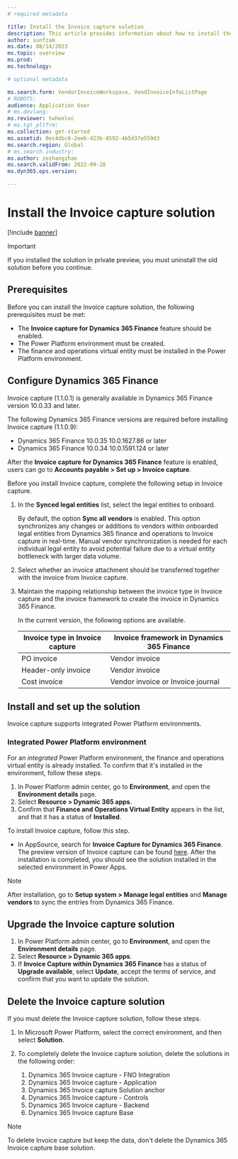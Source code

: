 ```yaml
---
# required metadata

title: Install the Invoice capture solution
description: This article provides information about how to install the Invoice capture solution and integrate it with Microsoft Dynamics 365 Finance.
author: sunfzam
ms.date: 08/14/2023
ms.topic: overview
ms.prod: 
ms.technology: 

# optional metadata

ms.search.form: VendorInvoiceWorkspace, VendInvoiceInfoListPage
# ROBOTS: 
audience: Application User
# ms.devlang: 
ms.reviewer: twheeloc
# ms.tgt_pltfrm: 
ms.collection: get-started
ms.assetid: 0ec4dbc0-2eeb-423b-8592-4b5d37e559d3
ms.search.region: Global
# ms.search.industry: 
ms.author: zezhangzhao
ms.search.validFrom: 2022-09-28
ms.dyn365.ops.version: 

---
```


# Install the Invoice capture solution

[!include [banner](../includes/banner.md)]

> [!IMPORTANT]
> If you installed the solution in private preview, you must uninstall the old solution before you continue.

## Prerequisites

Before you can install the Invoice capture solution, the following prerequisites must be met:

- The **Invoice capture for Dynamics 365 Finance** feature should be enabled.
- The Power Platform environment must be created.
- The finance and operations virtual entity must be installed in the Power Platform environment.

## Configure Dynamics 365 Finance

Invoice capture (1.1.0.1) is generally available in Dynamics 365 Finance version 10.0.33 and later.

The following Dynamics 365 Finance versions are required before installing Invoice capture (1.1.0.9):

- Dynamics 365 Finance 10.0.35 10.0.1627.86 or later
- Dynamics 365 Finance 10.0.34 10.0.1591.124 or later

After the **Invoice capture for Dynamics 365 Finance** feature is enabled, users can go to **Accounts payable \> Set up \> Invoice capture**.

Before you install Invoice capture, complete the following setup in Invoice capture.

1. In the **Synced legal entities** list, select the legal entities to onboard.

   By default, the option **Sync all vendors** is enabled. This option synchronizes any changes or additions to vendors within onboarded legal entities from Dynamics 365 finance and operations to Invoice capture in real-time. Manual vendor synchronization is needed for each individual legal entity to avoid potential failure due to a virtual entity bottleneck with larger data volume.
   
3. Select whether an invoice attachment should be transferred together with the invoice from Invoice capture.
4. Maintain the mapping relationship between the invoice type in Invoice capture and the invoice framework to create the invoice in Dynamics 365 Finance.

    In the current version, the following options are available.

    | Invoice type in Invoice capture | Invoice framework in Dynamics 365 Finance |
    |------|---------|
    | PO invoice | Vendor invoice |
    | Header-only invoice | Vendor invoice |
    | Cost invoice | Vendor invoice or Invoice journal |

## Install and set up the solution

Invoice capture supports integrated Power Platform environments.

### Integrated Power Platform environment

For an *integrated* Power Platform environment, the finance and operations virtual entity is already installed. To confirm that it's installed in the environment, follow these steps.

1. In Power Platform admin center, go to **Environment**, and open the **Environment details** page.
2. Select **Resource \> Dynamic 365 apps**.
3. Confirm that **Finance and Operations Virtual Entity** appears in the list, and that it has a status of **Installed**.

To install Invoice capture, follow this step.

- In AppSource, search for **Invoice Capture for Dynamics 365 Finance**. The preview version of Invoice capture can be found [here](https://appsource.microsoft.com/en-us/product/dynamics-365/mscrm.dynamics365-fno-invoice-capture-preview?flightCodes=15e3cf87e5e04ac5872c702deb9f7ae7). After the installation is completed, you should see the solution installed in the selected environment in Power Apps.

> [!NOTE]
> After installation, go to **Setup system \> Manage legal entities** and **Manage vendors** to sync the entries from Dynamics 365 Finance.

## Upgrade the Invoice capture solution

1. In Power Platform admin center, go to **Environment**, and open the **Environment details** page.
2. Select **Resource \> Dynamic 365 apps**.
3. If **Invoice Capture within Dynamics 365 Finance** has a status of **Upgrade available**, select **Update**, accept the terms of service, and confirm that you want to update the solution.

## Delete the Invoice capture solution

If you must delete the Invoice capture solution, follow these steps.

1. In Microsoft Power Platform, select the correct environment, and then select **Solution**.
2. To completely delete the Invoice capture solution, delete the solutions in the following order:

    1. Dynamics 365 Invoice capture - FNO Integration
    2. Dynamics 365 Invoice capture - Application
    3. Dynamics 365 Invoice capture Solution anchor
    4. Dynamics 365 Invoice capture - Controls
    5. Dynamics 365 Invoice capture - Backend
    6. Dynamics 365 Invoice capture Base

> [!NOTE]
> To delete Invoice capture but keep the data, don't delete the Dynamics 365 Invoice capture base solution.

